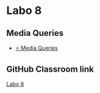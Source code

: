 # Labo 8

## Media Queries

* [⭐️ Media Queries](https://apwt.gitbook.io/webtechnologie/css/natuurlijke-volgorde/media-queries)

## GitHub Classroom link

[Labo 8](https://classroom.github.com/a/fNrqMkZZ)
